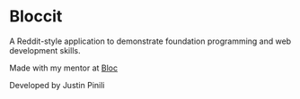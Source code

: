 # Bloccit

A Reddit-style application to demonstrate foundation programming and web development skills.

Made with my mentor at [Bloc](http://bloc.io)

Developed by Justin Pinili
